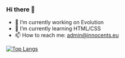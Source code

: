 ### Hi there 👋

- 🔭 I’m currently working on Evolution
- 🌱 I’m currently learning HTML/CSS
- 📫 How to reach me: admin@innocents.eu

[![Top Langs](https://github-readme-stats.vercel.app/api/top-langs/?username=Kaiserpunkt)](https://github.com/anuraghazra/github-readme-stats)
